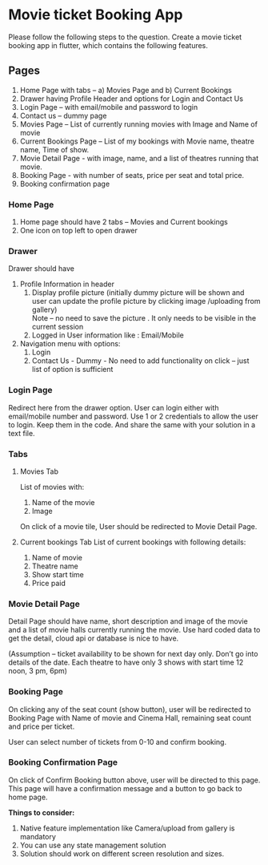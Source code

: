 # Movie ticket Booking App 
Please follow the following steps to the question. Create a movie ticket booking app in flutter, which contains the following features.  

## Pages 
1. Home Page with tabs – a) Movies Page and b) Current Bookings 
2. Drawer having Profile Header and options for Login and Contact Us 
3. Login Page – with email/mobile and password to login 
4. Contact us – dummy page 
5. Movies Page – List of currently running movies with Image and Name of movie 
6. Current Bookings Page – List of my bookings with Movie name, theatre name, Time 
of show. 
7. Movie Detail Page - with image, name, and a list of theatres running that movie. 
8. Booking Page - with number of seats, price per seat and total price.  
9. Booking confirmation page  

### Home Page 
1. Home page should have 2 tabs – Movies and Current bookings 
2. One icon on top left to open drawer 

### Drawer 
Drawer should have 
1.  Profile Information in header 
    1. Display profile picture (initially dummy picture will be shown and user can update the profile picture by clicking image /uploading from gallery)  
    Note – no need to save the picture . It only needs to be visible in the current session 
    2. Logged in User information like : Email/Mobile 
1.  Navigation menu with options: 
    1. Login 
    2. Contact Us  - Dummy - No need to add functionality on click – just list of option is sufficient 

### Login Page 
Redirect here from the drawer option. 
User can login either with email/mobile number and password. 
Use 1 or 2 credentials to allow the user to login. Keep them in the code. And share the same 
with your solution in a text file. 

### Tabs 
1. Movies Tab 

    List of movies with: 
    1. Name of the movie 
    1. Image 
    
    On click of a movie tile, User should be redirected to Movie Detail Page. 
    
2. Current bookings Tab 
    List of current bookings with following details: 
    1. Name of movie 
    1. Theatre name 
    1. Show start time 
    1. Price paid 

### Movie Detail Page 
Detail Page should have name, short description and image of the movie and a list of movie 
halls currently running the movie. Use hard coded data to get the detail, cloud api or 
database is nice to have. 

(Assumption – ticket availability to be shown for next day only. Don’t go into details of the 
date. Each theatre to have only 3 shows  with start time 12 noon, 3 pm, 6pm) 

### Booking Page 
On clicking any of the seat count (show button), user will be redirected to Booking Page with 
Name of movie and Cinema Hall, remaining seat count and price per ticket.  

User can select number of tickets from 0-10 and confirm booking. 


### Booking Confirmation Page 
On click of Confirm Booking button above, user will be directed to this page. This page will 
have a confirmation message and a button to go back to home page. 

**Things to consider:**

1. Native feature implementation like Camera/upload from gallery is mandatory 
1. You can use any state management solution 
1. Solution should work on different screen resolution and sizes. 
